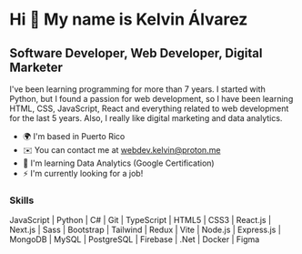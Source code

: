 Hi 👋 My name is Kelvin Álvarez
===============================

Software Developer, Web Developer, Digital Marketer
---------------------------------------------------

I've been learning programming for more than 7 years. I started with Python, but I found a passion for web development, so I have been learning HTML, CSS, JavaScript, React and everything related to web development for the last 5 years. Also, I really like digital marketing and data analytics.

* 🌍  I'm based in Puerto Rico
* ✉️  You can contact me at [webdev.kelvin@proton.me](mailto:webdev.kelvin@proton.me)
* 🧠  I'm learning Data Analytics (Google Certification)
* ⚡  I'm currently looking for a job!

### Skills
JavaScript | Python | C# | Git | TypeScript | HTML5 | CSS3 | React.js | Next.js | Sass | Bootstrap | Tailwind | Redux | Vite | Node.js | Express.js | MongoDB | MySQL | PostgreSQL | Firebase | .Net | Docker | Figma 

<p align="left"> <a href="https://www.github.com/webdevkelvin" target="_blank" rel="noreferrer"> <picture> <source media="(prefers-color-scheme: dark)" srcset="https://raw.githubusercontent.com/danielcranney/readme-generator/main/public/icons/socials/github-dark.svg" /> <source media="(prefers-color-scheme: light)" srcset="https://raw.githubusercontent.com/danielcranney/readme-generator/main/public/icons/socials/github.svg" /> 
